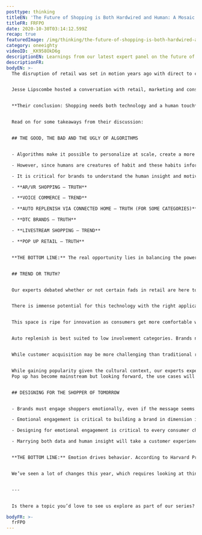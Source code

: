 ```yaml
---
posttype: thinking
titleEN: 'The Future of Shopping is Both Hardwired and Human: A Mosaic OneEighty Session Recap'
titleFR: FRFPO
date: 2020-10-30T03:14:12.599Z
recap: true
featuredImage: /img/thinking/the-future-of-shopping-is-both-hardwired-and-human.jpg
category: oneeighty
videoID: _KK958OkD6g
descriptionEN: Learnings from our latest expert panel on the future of shopping
descriptionFR:
bodyEN: >-
  The disruption of retail was set in motion years ago with direct to consumer and e-commerce. However, this year has been one of rapid change – from the way we connect to how we shop and what we shop for, our world is now almost entirely virtual. This begs the question – will the future of shopping be hardwired in algorithm, analytics and auto-purchases? Or will we see a return to the emotional and human experience of shopping?


  Jesse Lipscombe hosted a conversation with retail, marketing and consumer behavior experts Melissa Gonzalez, Dr. Chris Gray and Eric Bogart, who debated this question.


  **Their conclusion: Shopping needs both technology and a human touch**


  Read on for some takeaways from their discussion:


  ## THE GOOD, THE BAD AND THE UGLY OF ALGORITHMS


  - Algorithms make it possible to personalize at scale, create a more relevant and frictionless experience for the consumer, all while creating efficiencies for brands.

  - However, since humans are creatures of habit and these habits inform the algorithm, there is potential for misfires which can lead to consumer frustration, echo chambers, or even a lack of trust from the consumer. ​

  - It is critical for brands to understand the human insight and motivations that drive their behavior and choices. This understanding should be used to inform better algorithms. ​

  - **AR/VR SHOPPING – TRUTH**

  - **VOICE COMMERCE – TREND**

  - **AUTO REPLENISH VIA CONNECTED HOME – TRUTH (FOR SOME CATEGORIES)**

  - **DTC BRANDS – TRUTH**

  - **LIVESTREAM SHOPPING – TREND**

  - **POP UP RETAIL – TRUTH**


  **THE BOTTOM LINE:** The real opportunity lies in balancing the power of data and algorithms with human insights and behavior. The future is about hardwired and human elements working in tandem to inform a better experience.


  ## TREND OR TRUTH?


  Our experts debated whether or not certain fads in retail are here to stay – their answers may surprise you!


  There is immense potential for this technology with the right application. AR/VR needs to be helpful to making a purchase decision, not just entertaining if it is to add value for the shopper.


  This space is ripe for innovation as consumers get more comfortable with using smart speakers. The shopping experience needs to be elevated before more consumers adopt shopping this way.


  Auto replenish is best suited to low involvement categories. Brands need to be careful not to take away the shopper’s sense of control when it comes to more emotional or high involvement categories.


  While customer acquisition may be more challenging than traditional retail, the ability to have full control on the consumer experience remains lucrative.


  While gaining popularity given the cultural context, our experts expect it to normalize and become part of how a brand activates when it makes sense.
  Pop up has become mainstream but looking forward, the use cases will continue to broaden from product launches to test markets, test layouts and the like.


  ## DESIGNING FOR THE SHOPPER OF TOMORROW


  - Brands must engage shoppers emotionally, even if the message seems functional. Since shopping is a future-oriented activity, people buy based on their aspirations.

  - Emotional engagement is critical to building a brand in dimension in today’s world, especially as algorithms compete for consumer attention and influence how shoppers discover new products.

  - Designing for emotional engagement is critical to every consumer channel whether or not the interaction is physical or digital.

  - Marrying both data and human insight will take a customer experience from good to exceptional.


  **THE BOTTOM LINE:** Emotion drives behavior. According to Harvard Professor Gerald Zaltman, 90-95% of the decisions we make are based on emotion. Brands that strategically design for emotional engagement at each step on a shopper’s path to purchase are poised to win the sale.


  We’ve seen a lot of changes this year, which requires looking at things a little differently. We hope that Mosaic OneEighty has taught you how to flip the script and think outside the box to innovate – in business, marketing and life.


  ---


  Is there a topic you’d love to see us explore as part of our series? Think you’d make a great panelist? Email us at <mailto:oneeighty@mosaic.com>.

bodyFR: >-
  frFPO
---
```

